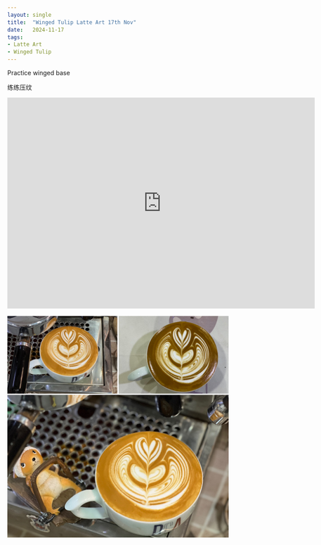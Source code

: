 ```yaml
---
layout: single
title:  "Winged Tulip Latte Art 17th Nov"
date:   2024-11-17
tags:
- Latte Art
- Winged Tulip
---
```



Practice winged base

练练压纹



<div class="embed-container">
  <iframe
      src="https://www.youtube.com/embed/6FSZXZ5KxrI"
      width="700"
      height="480"
      frameborder="0"
      allowfullscreen="true">
  </iframe>
</div>


![](/assets/img/2024/11/17/A7B8A40E-55EC-4173-A00B-9E8FDC8C8EFC.JPG)

